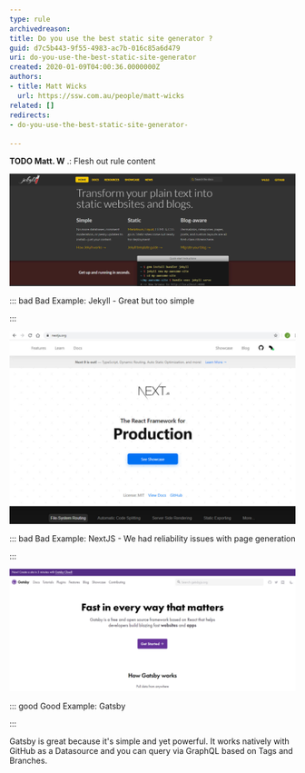 ```yaml
---
type: rule
archivedreason: 
title: Do you use the best static site generator ?
guid: d7c5b443-9f55-4983-ac7b-016c85a6d479
uri: do-you-use-the-best-static-site-generator
created: 2020-01-09T04:00:36.0000000Z
authors:
- title: Matt Wicks
  url: https://ssw.com.au/people/matt-wicks
related: []
redirects:
- do-you-use-the-best-static-site-generator-

---
```


**TODO Matt. W** .: Flesh out rule content

<!--endintro-->


![](Jekyll.jpg)


::: bad
Bad Example: Jekyll - Great but too simple

:::





![](NextJS.jpg)


::: bad
Bad Example: NextJS - We had reliability issues with page generation

:::





![](Gatsby.jpg)


::: good
Good Example: Gatsby

:::


Gatsby is great because it's simple and yet powerful. It works natively with GitHub as a Datasource and you can query via GraphQL based on Tags and Branches.
